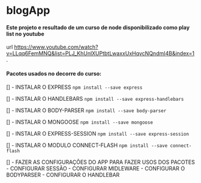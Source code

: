 # blogApp

#### Este projeto e resultado de um curso de node disponibilizado como play list no youtube
url https://www.youtube.com/watch?v=LLqq6FemMNQ&list=PLJ_KhUnlXUPtbtLwaxxUxHqvcNQndmI4B&index=1. 

#### Pacotes usados no decorre do curso:

[] - INSTALAR O EXPRESS
    `npm install --save express`

[] - INSTALAR O HANDLEBARS
    `npm install --save express-handlebars`

[] - INSTALAR O BODY-PARSER
    `npm install --save body-parser`

[] - INSTALAR O MONGOOSE
    `npm install --save mongoose`

[] - INSTALAR O EXPRESS-SESSION
    `npm install --save express-session`

[] - INSTALAR O MODULO CONNECT-FLASH
    `npm install --save connect-flash`

[] - FAZER AS CONFIGURAÇÕES DO APP PARA FAZER USOS DOS PACOTES
    - CONFIGURAR SESSÃO
    - CONFIGURAR MIDLEWARE
    - CONFIGURAR O BODYPARSER
    - CONFIGURAR O HANDLEBAR
